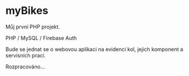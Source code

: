 # myBikes

Můj první PHP projekt.

PHP / MySQL / Firebase Auth 

Bude se jednat se o webovou aplikaci na evidenci kol, jejich komponent a servisních prací.

Rozpracováno... 
